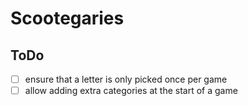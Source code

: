# Scootegaries

## ToDo

- [ ] ensure that a letter is only picked once per game
- [ ] allow adding extra categories at the start of a game
